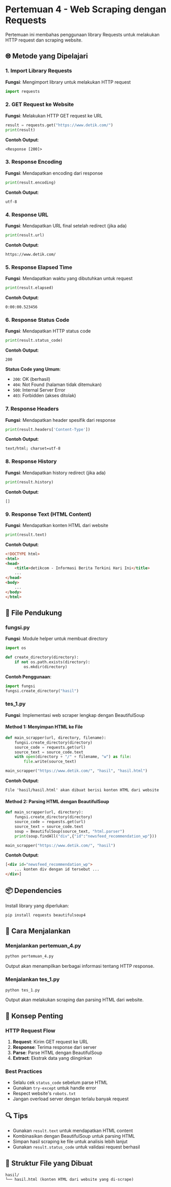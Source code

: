 # Pertemuan 4 - Web Scraping dengan Requests

Pertemuan ini membahas penggunaan library Requests untuk melakukan HTTP request dan scraping website.

## 🌐 Metode yang Dipelajari

### 1. Import Library Requests
**Fungsi**: Mengimport library untuk melakukan HTTP request
```python
import requests
```

### 2. GET Request ke Website
**Fungsi**: Melakukan HTTP GET request ke URL
```python
result = requests.get("https://www.detik.com/")
print(result)
```

**Contoh Output**:
```
<Response [200]>
```

### 3. Response Encoding
**Fungsi**: Mendapatkan encoding dari response
```python
print(result.encoding)
```

**Contoh Output**:
```
utf-8
```

### 4. Response URL
**Fungsi**: Mendapatkan URL final setelah redirect (jika ada)
```python
print(result.url)
```

**Contoh Output**:
```
https://www.detik.com/
```

### 5. Response Elapsed Time
**Fungsi**: Mendapatkan waktu yang dibutuhkan untuk request
```python
print(result.elapsed)
```

**Contoh Output**:
```
0:00:00.523456
```

### 6. Response Status Code
**Fungsi**: Mendapatkan HTTP status code
```python
print(result.status_code)
```

**Contoh Output**:
```
200
```

**Status Code yang Umum**:
- `200`: OK (berhasil)
- `404`: Not Found (halaman tidak ditemukan)
- `500`: Internal Server Error
- `403`: Forbidden (akses ditolak)

### 7. Response Headers
**Fungsi**: Mendapatkan header spesifik dari response
```python
print(result.headers['Content-Type'])
```

**Contoh Output**:
```
text/html; charset=utf-8
```

### 8. Response History
**Fungsi**: Mendapatkan history redirect (jika ada)
```python
print(result.history)
```

**Contoh Output**:
```
[]
```

### 9. Response Text (HTML Content)
**Fungsi**: Mendapatkan konten HTML dari website
```python
print(result.text)
```

**Contoh Output**:
```html
<!DOCTYPE html>
<html>
<head>
    <title>detikcom - Informasi Berita Terkini Hari Ini</title>
    ...
</head>
<body>
    ...
</body>
</html>
```

## 📁 File Pendukung

### fungsi.py
**Fungsi**: Module helper untuk membuat directory
```python
import os

def create_directory(directory):
    if not os.path.exists(directory):
        os.mkdir(directory)
```

**Contoh Penggunaan**:
```python
import fungsi
fungsi.create_directory("hasil")
```

### tes_1.py
**Fungsi**: Implementasi web scraper lengkap dengan BeautifulSoup

#### Method 1: Menyimpan HTML ke File
```python
def main_scrapper(url, directory, filename):
    fungsi.create_directory(directory)
    source_code = requests.get(url)
    source_text = source_code.text
    with open(directory + "/" + filename, "w") as file:
        file.write(source_text)

main_scrapper("https://www.detik.com/", "hasil", "hasil.html")
```

**Contoh Output**:
```
File 'hasil/hasil.html' akan dibuat berisi konten HTML dari website
```

#### Method 2: Parsing HTML dengan BeautifulSoup
```python
def main_scrapper(url, directory):
    fungsi.create_directory(directory)
    source_code = requests.get(url)
    source_text = source_code.text
    soup = BeautifulSoup(source_text, "html.parser")
    print(soup.findAll("div",{"id":"newsfeed_recommendation_wp"}))

main_scrapper("https://www.detik.com/", "hasil")
```

**Contoh Output**:
```html
[<div id="newsfeed_recommendation_wp">
    ... konten div dengan id tersebut ...
</div>]
```

## 📦 Dependencies

Install library yang diperlukan:
```bash
pip install requests beautifulsoup4
```

## 📝 Cara Menjalankan

### Menjalankan pertemuan_4.py
```bash
python pertemuan_4.py
```
Output akan menampilkan berbagai informasi tentang HTTP response.

### Menjalankan tes_1.py
```bash
python tes_1.py
```
Output akan melakukan scraping dan parsing HTML dari website.

## 🎯 Konsep Penting

### HTTP Request Flow
1. **Request**: Kirim GET request ke URL
2. **Response**: Terima response dari server
3. **Parse**: Parse HTML dengan BeautifulSoup
4. **Extract**: Ekstrak data yang diinginkan

### Best Practices
- Selalu cek `status_code` sebelum parse HTML
- Gunakan `try-except` untuk handle error
- Respect website's `robots.txt`
- Jangan overload server dengan terlalu banyak request

## 🔍 Tips

- Gunakan `result.text` untuk mendapatkan HTML content
- Kombinasikan dengan BeautifulSoup untuk parsing HTML
- Simpan hasil scraping ke file untuk analisis lebih lanjut
- Gunakan `result.status_code` untuk validasi request berhasil

## 📂 Struktur File yang Dibuat

```
hasil/
└── hasil.html (konten HTML dari website yang di-scrape)
```
